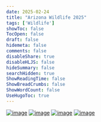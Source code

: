 ```yaml
---
date: 2025-02-24
title: "Arizona Wildlife 2025"
tags: ['Wildlife']
showToc: false
TocOpen: false
draft: false
hidemeta: false
comments: false
disableShare: true
disableHLJS: false
hideSummary: false
searchHidden: true
ShowReadingTime: false
ShowBreadCrumbs: false
ShowWordCount: false
UseHugoToc: true
---
```


[![image](https://imagedelivery.net/CPeYnfG3H67PTArKG8mvEA/506d4f76-d466-4bd7-69f9-8e76947f2d00/public)](https://imagedelivery.net/CPeYnfG3H67PTArKG8mvEA/506d4f76-d466-4bd7-69f9-8e76947f2d00/public)
[![image](https://imagedelivery.net/CPeYnfG3H67PTArKG8mvEA/96359240-7d12-4c69-e5f9-914741f02200/public)](https://imagedelivery.net/CPeYnfG3H67PTArKG8mvEA/96359240-7d12-4c69-e5f9-914741f02200/public)
[![image](https://imagedelivery.net/CPeYnfG3H67PTArKG8mvEA/9b46e2fa-2932-4ba5-1583-bc5495b32b00/public)](https://imagedelivery.net/CPeYnfG3H67PTArKG8mvEA/9b46e2fa-2932-4ba5-1583-bc5495b32b00/public)
[![image](https://imagedelivery.net/CPeYnfG3H67PTArKG8mvEA/246196e9-7373-48a9-1558-feb4ce9a4800/public)](https://imagedelivery.net/CPeYnfG3H67PTArKG8mvEA/246196e9-7373-48a9-1558-feb4ce9a4800/public)
